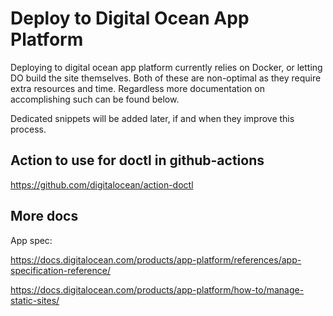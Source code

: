 # Deploy to Digital Ocean App Platform

Deploying to digital ocean app platform currently relies on Docker, or letting
DO build the site themselves.
Both of these are non-optimal as they require extra resources and time.
Regardless more documentation on accomplishing such can be found below.

Dedicated snippets will be added later, if and when they improve this process.

## Action to use for doctl in github-actions

<https://github.com/digitalocean/action-doctl>

## More docs

App spec:

<https://docs.digitalocean.com/products/app-platform/references/app-specification-reference/>

<https://docs.digitalocean.com/products/app-platform/how-to/manage-static-sites/>
